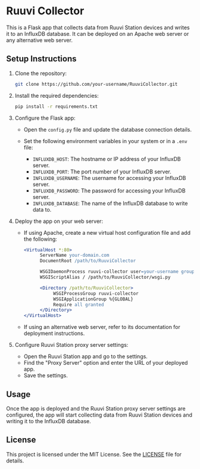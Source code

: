 # Ruuvi Collector

This is a Flask app that collects data from Ruuvi Station devices and writes it to an InfluxDB database. It can be deployed on an Apache web server or any alternative web server.

## Setup Instructions

1. Clone the repository:

    ```bash
    git clone https://github.com/your-username/RuuviCollector.git
    ```

2. Install the required dependencies:

    ```bash
    pip install -r requirements.txt
    ```

3. Configure the Flask app:

    - Open the `config.py` file and update the database connection details.
    
    - Set the following environment variables in your system or in a `.env` file:
    
        - `INFLUXDB_HOST`: The hostname or IP address of your InfluxDB server.
        - `INFLUXDB_PORT`: The port number of your InfluxDB server.
        - `INFLUXDB_USERNAME`: The username for accessing your InfluxDB server.
        - `INFLUXDB_PASSWORD`: The password for accessing your InfluxDB server.
        - `INFLUXDB_DATABASE`: The name of the InfluxDB database to write data to.

4. Deploy the app on your web server:

    - If using Apache, create a new virtual host configuration file and add the following:

      ```apache
      <VirtualHost *:80>
            ServerName your-domain.com
            DocumentRoot /path/to/RuuviCollector

            WSGIDaemonProcess ruuvi-collector user=your-username group=your-group threads=5
            WSGIScriptAlias / /path/to/RuuviCollector/wsgi.py

            <Directory /path/to/RuuviCollector>
                 WSGIProcessGroup ruuvi-collector
                 WSGIApplicationGroup %{GLOBAL}
                 Require all granted
            </Directory>
      </VirtualHost>
      ```

    - If using an alternative web server, refer to its documentation for deployment instructions.

5. Configure Ruuvi Station proxy server settings:

    - Open the Ruuvi Station app and go to the settings.
    - Find the "Proxy Server" option and enter the URL of your deployed app.
    - Save the settings.

## Usage

Once the app is deployed and the Ruuvi Station proxy server settings are configured, the app will start collecting data from Ruuvi Station devices and writing it to the InfluxDB database.

## License

This project is licensed under the MIT License. See the [LICENSE](LICENSE) file for details.
